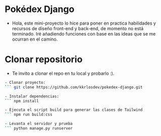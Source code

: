 # Pokédex Django

- Hola, este mini-proyecto lo hice para poner en practica habilidades y recursos de diseño front-end y back-end, de momento no está terminado. Iré añadiendo funciones con base en las ideas que se me ocurran en el camino.

# Clonar repositorio

- Te invito a clonar el repo en tu local y probarlo :).

``` bash
- Clonar proyecto:
``` git clone https://github.com/kkrlosdev/pokedex-django.git

- Instalar dependencias:
``` npm install

- Ejecuta el script build para generar las clases de Tailwind
``` npm run build:css

- Levanta el servidor y prueba
``` python manage.py runserver